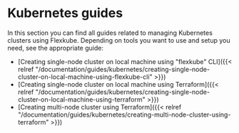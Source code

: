 # Kubernetes guides

In this section you can find all guides related to managing Kubernetes clusters using Flexkube. Depending on tools you want to use and setup you need, see the appropriate guide:

- [Creating single-node cluster on local machine using "flexkube" CLI]({{< relref "/documentation/guides/kubernetes/creating-single-node-cluster-on-local-machine-using-flexkube-cli" >}})
- [Creating single-node cluster on local machine using Terraform]({{< relref "/documentation/guides/kubernetes/creating-single-node-cluster-on-local-machine-using-terraform" >}})
- [Creating multi-node cluster using Terraform]({{< relref "/documentation/guides/kubernetes/creating-multi-node-cluster-using-terraform" >}})